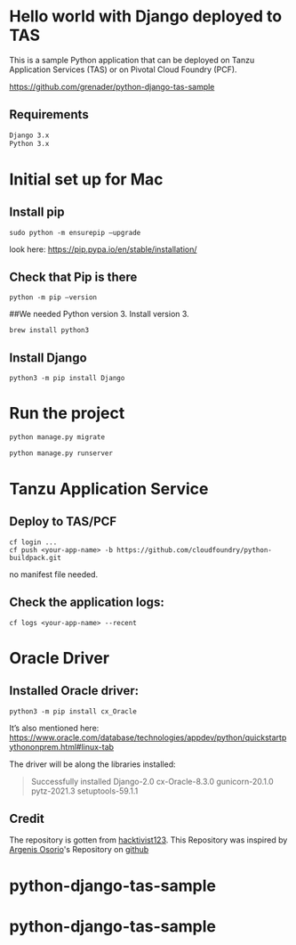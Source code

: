 # Hello world with Django deployed to TAS

This is a sample Python application that can be deployed on Tanzu Application Services (TAS) or on Pivotal Cloud Foundry (PCF).

https://github.com/grenader/python-django-tas-sample
## Requirements

```bash
Django 3.x
Python 3.x
```

# Initial set up for Mac

## Install pip
```
sudo python -m ensurepip —upgrade
```
look here: https://pip.pypa.io/en/stable/installation/

## Check that Pip is there
```
python -m pip —version
```

##We needed Python version 3. Install version 3.
```
brew install python3
```

## Install Django
```
python3 -m pip install Django
```

# Run the project

```bash
python manage.py migrate
```

```bash
python manage.py runserver
```

# Tanzu Application Service

## Deploy to TAS/PCF
```
cf login ...
cf push <your-app-name> -b https://github.com/cloudfoundry/python-buildpack.git
```
no manifest file needed.

## Check the application logs:
```
cf logs <your-app-name> --recent
```

# Oracle Driver
## Installed Oracle driver:
```
python3 -m pip install cx_Oracle
```
It’s also mentioned here: https://www.oracle.com/database/technologies/appdev/python/quickstartpythononprem.html#linux-tab

The driver will be along the libraries installed:
> Successfully installed Django-2.0 cx-Oracle-8.3.0 gunicorn-20.1.0 pytz-2021.3 setuptools-59.1.1

## Credit

The repository is gotten from [hacktivist123](https://github.com/hacktivist123/python-django-cloudfoundry-demo).
This Repository was inspired by [Argenis Osorio](https://github.com/argenisosorio/django-2-hello-world)'s Repository on [github](https://github.com/argenisosorio/django-2-hello-world)
# python-django-tas-sample
# python-django-tas-sample
